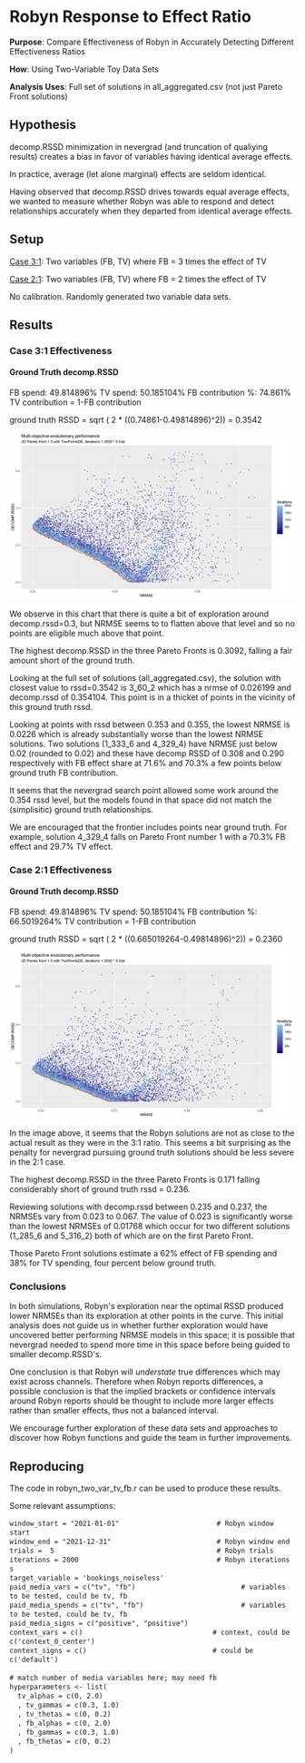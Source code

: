 # Robyn Response to Effect Ratio

**Purpose**: Compare Effectiveness of Robyn in Accurately Detecting Different Effectiveness Ratios

**How**: Using Two-Variable Toy Data Sets

**Analysis Uses**: Full set of solutions in all_aggregated.csv (not just Pareto Front solutions)

## Hypothesis

decomp.RSSD minimization in nevergrad (and truncation of qualiying results) creates a bias
in favor of variables having identical average effects.

In practice, average (let alone marginal) effects are seldom identical.  

Having observed that decomp.RSSD drives towards equal average effects, we wanted to measure
whether Robyn was able to respond and detect relationships accurately when they departed from
identical average effects.

## Setup

[Case 3:1](robyn_output/2022-01-28_18.52_init): Two variables (FB, TV) where FB = 3 times the effect of TV

[Case 2:1](robyn_output/2022-01-31_16.15_init): Two variables (FB, TV) where FB = 2 times the effect of TV

No calibration.  Randomly generated two variable data sets.

## Results

### Case 3:1 Effectiveness

#### Ground Truth decomp.RSSD

FB spend: 49.814896%
TV spend: 50.185104%
FB contribution %: 74.861%
TV contribution = 1-FB contribution

ground truth RSSD = sqrt ( 2 * ((0.74861-0.49814896)^2)) = 0.3542

![Pareto Front Case 1](robyn_output/2022-01-28_18.52_init/pareto_front.png)

We observe in this chart that there is quite a bit of exploration around decomp.rssd=0.3, but NRMSE seems to
to flatten above that level and so no points are eligible much above that point.

The highest decomp.RSSD in the three Pareto Fronts is 0.3092, falling a fair amount short of the
ground truth.

Looking at the full set of solutions (all_aggregated.csv), the solution with closest value to rssd=0.3542 is 
3_60_2 which has a nrmse of 0.026199 and decomp.rssd of 0.354104.  This point is in a thicket
of points in the vicinity of this ground truth rssd.

Looking at points with rssd between 0.353 and 0.355, the lowest NRMSE is 0.0226 which is already 
substantially worse than the lowest NRMSE solutions.  Two solutions (1_333_6 and 4_329_4) have
NRMSE just below 0.02 (rounded to 0.02) and these have decomp RSSD of 0.308 and 0.290 respectively
with FB effect share at 71.6% and 70.3% a few points below ground truth FB contribution.

It seems that the nevergrad search point allowed some work around the 0.354 rssd level, but the
models found in that space did not match the (simplisitic) ground truth relationships.  

We are encouraged that the frontier includes points near ground truth.  For example, 
solution 4_329_4 falls on Pareto Front number 1 with a 70.3% FB effect and 29.7% TV effect.


### Case 2:1 Effectiveness

#### Ground Truth decomp.RSSD

FB spend: 49.814896%
TV spend: 50.185104%
FB contribution %: 66.5019264%
TV contribution = 1-FB contribution

ground truth RSSD = sqrt ( 2 * ((0.665019264-0.49814896)^2)) = 0.2360

![Pareto Front Case 2](robyn_output/2022-01-31_16.15_init/pareto_front.png)

In the image above, it seems that the Robyn solutions are not as close to the actual result
as they were in the 3:1 ratio.  This seems a bit surprising as the penalty for nevergrad
pursuing ground truth solutions should be less severe in the 2:1 case.

The highest decomp.RSSD in the three Pareto Fronts is 0.171 falling considerably short of 
ground truth rssd = 0.236.

Reviewing solutions with decomp.rssd between 0.235 and 0.237, the NRMSEs vary from 0.023 to 0.067.
The value of 0.023 is significantly worse than the lowest NRMSEs of 0.01768 which occur for two
different solutions (1_285_6 and 5_316_2) both of which are on the first Pareto Front.

Those Pareto Front solutions estimate a 62% effect of FB spending and 38% for TV spending,
four percent below ground truth.

### Conclusions

In both simulations, Robyn's exploration near the optimal RSSD produced lower NRMSEs than
its exploration at other points in the curve.  This initial analysis does not guide us in 
whether further exploration would have uncovered better performing NRMSE models in this space; it
is possible that nevergrad needed to spend more time in this space before being guided to
smaller decomp.RSSD's.

One conclusion is that Robyn will *understate* true differences which may exist across channels.
Therefore when Robyn reports differences, a possible conclusion is that the implied 
brackets or confidence intervals around Robyn reports should be thought to include more larger
effects rather than smaller effects, thus not a balanced interval.

We encourage further exploration of these data sets and approaches to discover how Robyn functions
and guide the team in further improvements.



## Reproducing

The code in robyn_two_var_tv_fb.r can be used to produce these results.

Some relevant assumptions:
```angular2html
window_start = "2021-01-01"                        # Robyn window start
window_end = "2021-12-31"                          # Robyn window end
trials =  5                                        # Robyn trials
iterations = 2000                                  # Robyn iterations
s
target_variable = 'bookings_noiseless'
paid_media_vars = c("tv", "fb")                          # variables to be tested, could be tv, fb
paid_media_spends = c("tv", "fb")                        # variables to be tested, could be tv, fb
paid_media_signs = c("positive", "positive")
context_vars = c()                                # context, could be c('context_0_center')
context_signs = c()                               # could be c('default')

# match number of media variables here; may need fb
hyperparameters <- list(
  tv_alphas = c(0, 2.0)  
  , tv_gammas = c(0.3, 1.0)
  , tv_thetas = c(0, 0.2) 
  , fb_alphas = c(0, 2.0)
  , fb_gammas = c(0.3, 1.0)
  , fb_thetas = c(0, 0.2)
)

```





